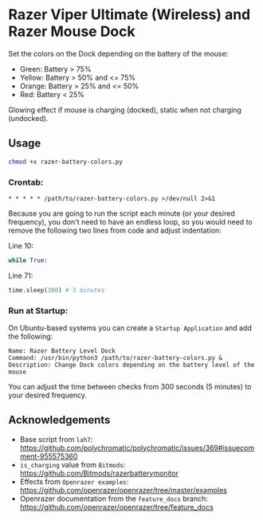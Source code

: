 # Razer Viper Ultimate (Wireless) and Razer Mouse Dock

Set the colors on the Dock depending on the battery of the mouse:

- Green: Battery > 75%
- Yellow: Battery > 50% and <= 75%
- Orange: Battery > 25% and <= 50%
- Red: Battery < 25%

Glowing effect if mouse is charging (docked), static when not charging (undocked).

## Usage

```bash
chmod +x razer-battery-colors.py
```

### Crontab:

```
* * * * * /path/to/razer-battery-colors.py >/dev/null 2>&1
```

Because you are going to run the script each minute (or your desired frequency), you don't need to have an endless loop, so you would need to remove the following two lines from code and adjust indentation:

Line 10:
```python
while True:
```

Line 71:
```python
time.sleep(300) # 5 minutes
```

### Run at Startup:

On Ubuntu-based systems you can create a `Startup Application` and add the following:

```
Name: Razer Battery Level Dock
Command: /usr/bin/python3 /path/to/razer-battery-colors.py &
Description: Change Dock colors depending on the battery level of the mouse
```

You can adjust the time between checks from 300 seconds (5 minutes) to your desired frequency.

## Acknowledgements

- Base script from `lah7`: https://github.com/polychromatic/polychromatic/issues/369#issuecomment-955575360
- `is_charging` value from `Bitmods`: https://github.com/Bitmods/razerbatterymonitor
- Effects from `Openrazer examples`: https://github.com/openrazer/openrazer/tree/master/examples
- Openrazer documentation from the `feature_docs` branch: https://github.com/openrazer/openrazer/tree/feature_docs